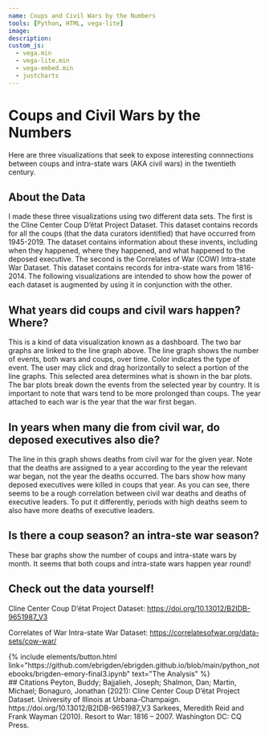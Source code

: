 ```yaml
---
name: Coups and Civil Wars by the Numbers
tools: [Python, HTML, vega-lite]
image: 
description: 
custom_js:
  - vega.min
  - vega-lite.min
  - vega-embed.min
  - justcharts
---
```

# Coups and Civil Wars by the Numbers
Here are three visualizations that seek to expose interesting connnections between coups and intra-state wars (AKA civil wars) in the twentieth century. 
## About the Data
I made these three visualizations using two different data sets. The first is the Cline Center Coup D’état Project Dataset. This dataset contains records for all the coups (that the data curators identified) that have occurred from 1945-2019. The dataset contains information about these invents, including when they happened, where they happened, and what happened to the deposed executive.
The second is the Correlates of War (COW) Intra-state War Dataset. This dataset contains records for intra-state wars from 1816-2014. 
The following visualizations are intended to show how the power of each dataset is augmented by using it in conjunction with the other.
## What years did coups and civil wars happen? Where?
This is a kind of data visualization known as a dashboard. The two bar graphs are linked to the line graph above. The line graph shows the number of events, both wars and coups, over time. Color indicates the type of event. The user may click and drag horizontally to select a portion of the line graphs. This selected area determines what is shown in the bar plots. The bar plots break down the events from the selected year by country.
It is important to note that wars tend to be more prolonged than coups. The year attached to each war is the year that the war first began.
<vegachart schema-url="{{ site.baseurl }}/assets/json/final_viz_1.json" style="width: 100%"></vegachart>
## In years when many die from civil war, do deposed executives also die?
The line in this graph shows deaths from civil war for the given year. Note that the deaths are assigned to a year according to the year the relevant war began, not the year the deaths occurred. The bars show how many deposed executives were killed in coups that year.
As you can see, there seems to be a rough correlation between civil war deaths and deaths of executive leaders. To put it differently, periods with high deaths seem to also have more deaths of executive leaders.
<vegachart schema-url="{{ site.baseurl }}/assets/json/final_viz_2.json" style="width: 100%"></vegachart>
## Is there a coup season? an intra-ste war season?
These bar graphs show the number of coups and intra-state wars by month. 
It seems that both coups and intra-state wars happen year round!
<vegachart schema-url="{{ site.baseurl }}/assets/json/final_viz_3.json" style="width: 100%"></vegachart>
## Check out the data yourself!
Cline Center Coup D’état Project Dataset: https://doi.org/10.13012/B2IDB-9651987_V3  

Correlates of War Intra-state War Dataset: https://correlatesofwar.org/data-sets/cow-war/  

<div class="middle">
{% include elements/button.html link="https://github.com/ebrigden/ebrigden.github.io/blob/main/python_notebooks/brigden-emory-final3.ipynb" text="The Analysis" %}
</div>
## Citations
Peyton, Buddy; Bajjalieh, Joseph; Shalmon, Dan; Martin, Michael; Bonaguro, Jonathan (2021): Cline Center Coup D’état Project Dataset. University of Illinois at Urbana-Champaign. https://doi.org/10.13012/B2IDB-9651987_V3
Sarkees, Meredith Reid and Frank Wayman (2010). Resort to War: 1816 – 2007. Washington DC: CQ Press.


